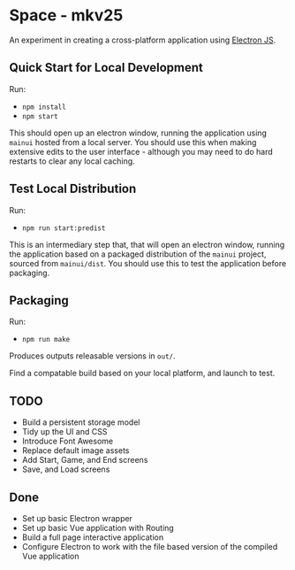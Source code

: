 # Space - mkv25

An experiment in creating a cross-platform application using [Electron JS](https://www.electronjs.org/docs/latest/tutorial/quick-start).

## Quick Start for Local Development

Run:
- `npm install`
- `npm start`

This should open up an electron window, running the application using `mainui` hosted from a local server. You should use this when making extensive edits to the user interface - although you may need to do hard restarts to clear any local caching.

## Test Local Distribution

Run:
- `npm run start:predist`

This is an intermediary step that, that will open an electron window, running the application based on a packaged distribution of the `mainui` project, sourced from `mainui/dist`. You should use this to test the application before packaging.

## Packaging

Run: 
- `npm run make`

Produces outputs releasable versions in `out/`.

Find a compatable build based on your local platform, and launch to test.

## TODO

- Build a persistent storage model
- Tidy up the UI and CSS
- Introduce Font Awesome
- Replace default image assets
- Add Start, Game, and End screens
- Save, and Load screens

## Done

- Set up basic Electron wrapper
- Set up basic Vue application with Routing
- Build a full page interactive application
- Configure Electron to work with the file based version of the compiled Vue application